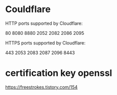 # Couldflare
HTTP ports supported by Cloudflare:

80
8080
8880
2052
2082
2086
2095

HTTPS ports supported by Cloudflare:

443
2053
2083
2087
2096
8443

# certification key openssl

https://freestrokes.tistory.com/154
